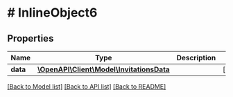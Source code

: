 # # InlineObject6

## Properties

Name | Type | Description | Notes
------------ | ------------- | ------------- | -------------
**data** | [**\OpenAPI\Client\Model\InvitationsData**](InvitationsData.md) |  | [optional]

[[Back to Model list]](../../README.md#models) [[Back to API list]](../../README.md#endpoints) [[Back to README]](../../README.md)
